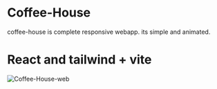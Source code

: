 # Coffee-House

coffee-house is complete responsive webapp.
its simple and animated.

# React and tailwind + vite
![Coffee-House-web](https://github.com/Vinothkumar3/Coffee-House/assets/63175218/07233f0e-574d-401a-b196-b05963e7b008)


